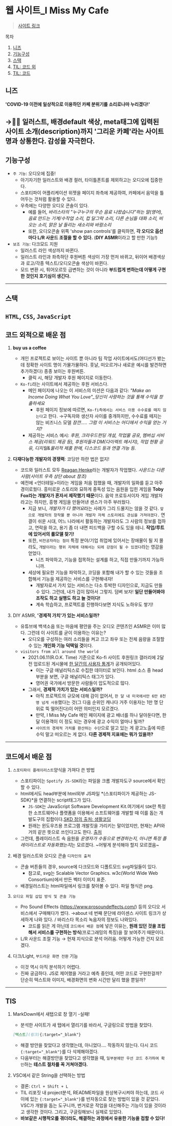# 웹 사이트_I Miss My Cafe

> [사이트 링크](https://imissmycafe.com/)

목차
1. [니즈](#니즈)
2. [기능구성](#기능구성)
3. [스택](#스택)
4. [TIL: 코드 외](#코드-외적으로-배운-점)
5. [TIL: 코드](#코드에서-배운-점)

## 니즈

**'COVID-19 이전에 일상적으로 이용하던 카페 분위기를 소리로나마 누리겠다!'**

→👍🏻 일러스트, 배경default 색상, meta태그에 입력된 사이트 소개(description)까지 '그리운 카페'라는 사이트명과 상통한다. 감성을 자극한다.
----
## 기능구성

- `주 기능`: 오디오에 집중!
    - 아기자기한 일러스트와 배경 컬러, 타이틀폰트를 제외하고는 오디오에 집중한다.
    - 스포티파이 어플리케이션 위젯을 페이지 좌측에 제공하여, 카페에서 음악을 틀어두는 것처럼 활용할 수 있다.
    - 우측에는 다양한 오디오 콘솔이 있다.
        - 예를 들어, *바리스타의 "누구누구의 무슨 음료 나왔습니다"하는 말(영어), 음료 만드는 기계/수작업 소리, 컵 달그락 소리, 다른 손님들 대화 소리, 비 오는 소리, 맑은 날 들리는 새소리와 바람소리*
        - 또한, 오디오콘솔 위쪽 'show pan controls'를 클릭하면, **각 오디오 옵션마다 L/R 사운드 조절을 할 수 있다.** (**DIY ASMR**이라고 할 만한 기능!)
- `보조 기능`: 다크모드 지원
    - 일러스트 라인 색상까지 바뀐다.
    - 일러스트 라인과 좌측하단 후원버튼 색상이 가장 먼저 바뀌고, 뒤이어 배경색상과 로고/각종 텍스트/오디오콘솔 색상이 바뀐다.
    - 모드 변환 시, 튀어오르듯 급변하는 것이 아니라 **부드럽게 변하는데 어떻게 구현한 것인지 호기심이 생긴다.**
----
## 스택

`HTML`, `CSS`, `JavaScript`
----
## 코드 외적으로 배운 점

1. **buy us a coffee**
    - 개인 프로젝트로 보이는 사이트 뿐 아니라 팀 작업 사이트에서도(어디선가 봤는데 정확한 사이트 명이 가물가물하다. 훗날, 떠오르거나 새로운 예시를 발견하면 추가하겠다) 종종 보이는 후원버튼.
        - 클릭 시, 해당 개발자 후원 페이지로 이동한다.
    - `Ko-fi`라는 사이트에서 제공하는 후원 서비스다.
        - 메인 페이지에 나오는 이 서비스의 미션은 다음과 같다: *"Make an Income Doing What You Love"_당신이 사랑하는 것을 통해 수익을 창출하세요*
            - 후원 페이지 정보에 따르면, `Ko-fi측에서는 서비스 이용 수수료를 떼지 않는다`고 한다.
                →구독자와 생산자 사이를 중개하지만, 수수료를 떼지는 않는 비즈니스 모델
                *잠깐..... 그럼 이 서비스는 어디에서 수익을 얻는 거지?*
        - 제공하는 서비스 예시: *후원, 크라우드펀딩 개설, 작업물 공유, 멤버십 서비스 제공(리워드 제공 등), 후원자들과 DM(다이렉트 메시지), 작업 현황 공유, 디지털&물리적 제품 판매, 디스코드 등과 연결 가능 등.*
    
2. **다재다능한 개발자의 경쟁력**: 코딩만 하란 법은 없지!
    - 코드와 일러스트 모두 [Reagan Henke](https://www.instagram.com/ifthencreate/)라는 개발자가 작업했다. *사운드는 다른 사람(사이트 우측 상단 about 참조)*
    - 예전에 <언더테일>이라는 게임을 처음 접했을 때, 개발자의 일화를 듣고 아주 경이로웠다. 흥미로운 스토리와 묘하게 중독성 있는 음원을 입힌 게임을 **Toby Fox라는 개발자가 혼자서 제작했기 때문**이다. 음악 프로듀서이자 게임 개발자라고는 하지만, 흥행 게임을 만들어낸 센스가 아주 부러웠다.
        - 지금 보니, *개발자가 다 했어요*라는 사례가 그리 드물지는 않을 것 같다. `앞으로 개발자의 창작물 뿐 아니라 개발자 자체 스토리에도 관심을 가져야겠다.` 연결이 쉬운 시대, 어느 나라에서 활동하는 개발자라도 그 사람의 정보를 접하고, 연락을 하고, 용기 좀 더 내면 피드백을 구할 수도 있을 테니. **작업/루트에 있어서의 롤모델 찾기!**
        - 또한, `비전공자라는 점이` 특정 분야/기업 취업에 있어서는 장애물이 될 지 몰라도, `개발이라는 행위 자체에 대해서는 되레 강점이 될 수 있겠다`라는 영감을 얻었다.
            - 니즈 파악하고, 기능을 접목하는 설계를 하고, 직접 만들기까지 가능하니까.
        - 세상에 필요한 기능을 파악하고, 코딩을 포함해 내가 할 수 있는 것들을 조합해서 기능을 제공하는 서비스를 구현해내자!
            - 개발자로서 가치 있는 서비스는 다소 투박한 디자인으로, 지금도 만들 수 있다. 그런데, 내가 겁이 많아서 그렇지. 덤벼 보자! **일단 만들어봐야 조작도 하고 실행도 하고 늘 것이다!**
            - 계속 학습하고, 프로젝트를 진행하다보면 지식도 노하우도 쌓기!

3. DIY ASMR, **'경제적 가치'가 있는 서비스일까?**
    - 유튜브에 백색소음 또는 마음에 평안을 주는 오디오 콘텐츠인 ASMR은 이미 많다. 그런데 이 사이트를 굳이 이용하는 이유는?
        - 오디오를 구성하는 여러 소리들을 켜고 끄고 좌우 또는 전체 음량을 조절할 수 있는 **개인화 기능 덕택일 것**이다.
    - `visitors from all around the world`
        - 2021.06.11(R.O.K. Time) 기준으로 Ko-fi 사이트 후원링크 갤러리에 2달 전 업로드된 게시물에 [한 달간의 사용자 통계](https://ko-fi.com/i/IB0B6476HU)가 공개되어있다.
            - 이는 구글 애널리틱스로 수집한 데이터로 보인다. html 소스 중 head 부분을 보면, 구글 애널리틱스 태그가 있다.
            - 영어권 국가에서 방문한 사람들이 압도적으로 많다.
        - 그래서, **경제적 가치가 있는 서비스일까?**
            - 아직 프로젝트의 규모에 대해 감이 없어서, `한 달 내 미국에서만 6만 8천명 넘게 사용`했다는 것(그 다음 순위인 캐나다 거주 이용자는 1만 명 단위로 뚝 떨어진다)이 어떤 의미인지 모르겠다.
            - 만약, I Miss My Cafe 메인 페이지에 광고 배너를 하나 달아둔다면, 한 달 이용객이 이 정도 되는 경우에 광고 수익이 얼마나 될까?
            - `사이트의 경제적 가치를 환산하는 수단`으로 알고 있는 게 광고노출에 따른 수익 말고 떠오르는 게 없다. **다른 경제적 지표에는 뭐가 있을까?**
----
## 코드에서 배운 점

1. `스포티파이 플레이리스트`양식을 가져다 쓴 방법
    - 스포티파이는 `Spotify JS-SDK`라는 파일을 크롬 개발자도구 source에서 확인할 수 있다.
    - html에서도 head부분에 html외부 JS파일 *(스포티파이가 제공하는 JS-SDK)*을 연결하는 script태그가 있다.
        - `JS-SDK`는 JavaScript Software Development Kit.여기에서 `SDK`란 특정한 소프트웨어나 플랫폼을 이용해서 소프트웨어를 개발할 때 이를 돕는 개발도구의 집합이다.[SKD 정의 출처: 생활코딩](https://opentutorials.org/course/608/3089)
        - 원래는 윈도우즈용 프로그램 개발킷을 가리키는 말이었지만, 현재는 API와 거의 같은 뜻으로 쓰인다고도 한다. [출처](https://skmagic.tistory.com/220)
    - 그런데, 플레이리스트 속 음원을 *운영자가 수동으로 변경하는지, 아니면 특정 플레이리스트로 자동화했는지*는 모르겠다. ~어떻게 분석해야 할지 모르겠음~

2. 배경 일러스트와 오디오 콘솔 `디자인의 출처`
    - 콘솔 버튼들의 경우, source에 다크모드와 디폴트모드 svg파일들이 있다.
        - 참고로, svg는 Scalable Vector Graphics. w3c(World Wide Web Consortium)에서 만든 벡터 이미지 표준.
    - 배경일러스트는 html파일에서 링크를 찾아볼 수 있다. 파일 형식은 png.


3. `오디오 파일 삽입 방식 및 콘솔 기능`
    - Pro Sound Effects (https://www.prosoundeffects.com/) 등의 오디오 서비스에서 구매해다가 썼다. →about 네 번째 문단에 라이센스 사이트 링크가 상세하게 나와 있다. / 바리스타 목소리 녹음자의 정보도 나와있다.
        - 코드를 읽은 게 아닌데 `코드에서 배운 점`에 넣은 이유는, **원래 있던 것을 조립해서 서비스를 구현하는 방식**(프로그래밍의 특징)을 잘 보여주기 때문이다.
    - L/R 사운드 조절 기능 → 현재 지식으로 분석 어려움. 어떻게 가능한 건지 모르겠다.

4. 다크/Light, `부드러운 화면 전환` 기능
    - 이것 역시 아직 분석하기 어렵다.
    - 진짜 궁금하다. JS로 제어했을 거라고 예측 중인데, 어떤 코드로 구현한걸까? 단순히 텍스트와 이미지, 배경화면의 변화 시간만 달리 했을 뿐일까?
----
## TIS

1. MarkDown에서 새탭으로 창 열기 -실패!
    * 분석한 사이트가 새 탭에서 열리기를 바라서, 구글링으로 방법을 찾았다.
    ```markdown
    [텍스트](링크){:target="_blank"}
    ```
    * 해결 방안을 찾았다고 생각했는데, 아니었다.... 작동하지 않는다. 다시 코드 `{:target="_blank"}`를 다 삭제해야겠다.
    * 다음부터는 해결방안을 찾았다고 생각했을 때, `일부분에만 우선 코드 추가하여 확인`하는 **테스트 절차를 꼭 거쳐야겠다.**

2. VSC에서 같은 String을 선택하는 방법
    * 결론: `Ctrl + Shift + L`
    * TIL 리포짓 내 project분석, README파일을 원상복구시켜야 하는데, 코드 사이에 있는 `{:target="_blank"}`를 반자동으로 찾는 방법이 있을 것 같았다. VSC가 개발을 돕는 도구니까, 번거로운 작업을 대신해주는 기능이 있을 것이라고 생각한 것이다. 그리고, 구글링해보니 실제로 있었다.
    * **바보같은 시행착오를 겪더라도, 해결하는 과정에서 유용한 기능을 접할 수 있다!**